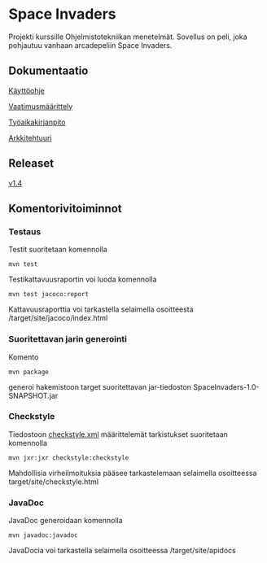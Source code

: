 # Space Invaders

Projekti kurssille Ohjelmistotekniikan menetelmät. Sovellus on peli, joka pohjautuu vanhaan arcadepeliin Space Invaders.

## Dokumentaatio

[Käyttöohje](https://github.com/Pate1337/otm-harjoitustyo/blob/master/harjoitustyo/documentation/kayttoohje.md)

[Vaatimusmäärittely](https://github.com/Pate1337/otm-harjoitustyo/blob/master/harjoitustyo/documentation/vaatimusmaarittely.md)

[Työaikakirjanpito](https://github.com/Pate1337/otm-harjoitustyo/blob/master/harjoitustyo/documentation/tuntikirjanpito.md)

[Arkkitehtuuri](https://github.com/Pate1337/otm-harjoitustyo/blob/master/harjoitustyo/documentation/arkkitehtuuri.md)

## Releaset

[v1.4](https://github.com/Pate1337/otm-harjoitustyo/releases/tag/v1.4)

## Komentorivitoiminnot

### Testaus
Testit suoritetaan komennolla
```
mvn test
```
Testikattavuusraportin voi luoda komennolla
```
mvn test jacoco:report
```
Kattavuusraporttia voi tarkastella selaimella osoitteesta  /target/site/jacoco/index.html

### Suoritettavan jarin generointi
Komento
```
mvn package
```
generoi hakemistoon target suoritettavan jar-tiedoston SpaceInvaders-1.0-SNAPSHOT.jar

### Checkstyle
Tiedostoon [checkstyle.xml](https://github.com/Pate1337/otm-harjoitustyo/blob/master/SpaceInvaders/checkstyle.xml) määrittelemät tarkistukset suoritetaan komennolla
```
mvn jxr:jxr checkstyle:checkstyle
```
Mahdollisia virheilmoituksia pääsee tarkastelemaan selaimella osoitteessa target/site/checkstyle.html

### JavaDoc
JavaDoc generoidaan komennolla
```
mvn javadoc:javadoc
```
JavaDocia voi tarkastella selaimella osoitteessa /target/site/apidocs
